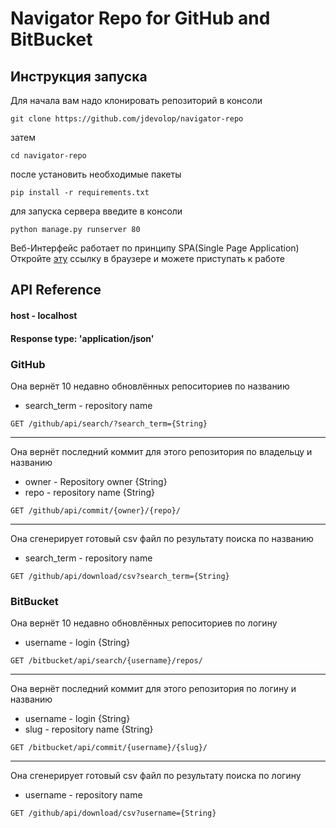 # Navigator Repo for GitHub and BitBucket  

## Инструкция запуска  

Для начала вам надо клонировать репозиторий в консоли  

```git clone https://github.com/jdevolop/navigator-repo```

затем  

```cd navigator-repo```

после установить необходимые пакеты

```pip install -r requirements.txt```

для запуска сервера введите в консоли

```python manage.py runserver 80```

Веб-Интерфейс работает по принципу SPA(Single Page Application)  
Откройте [эту](http://localhost/)   ссылку в браузере и можете приступать к работе 
## API Reference

#### host - localhost
#### Response type: 'application/json'

### GitHub  
Она вернёт 10 недавно обновлённых репоситориев по названию
- search_term - repository name  
    
```GET /github/api/search/?search_term={String}```

---
Она вернёт последний коммит для этого репозитория по владельцу и названию
- owner - Repository owner {String}
- repo - repository name {String}

```GET /github/api/commit/{owner}/{repo}/```
    
---
Она сгенерирует готовый csv файл по результату поиска по названию 
- search_term - repository name  

```GET /github/api/download/csv?search_term={String}```

### BitBucket  
Она вернёт 10 недавно обновлённых репоситориев по логину
- username - login {String}

```GET /bitbucket/api/search/{username}/repos/```
    
---
Она вернёт последний коммит для этого репозитория по логину и названию
- username - login {String}
- slug - repository name {String}

```GET /bitbucket/api/commit/{username}/{slug}/```
    
---
Она сгенерирует готовый csv файл по результату поиска по логину 
- username - repository name  

```GET /github/api/download/csv?username={String}```
    
    
